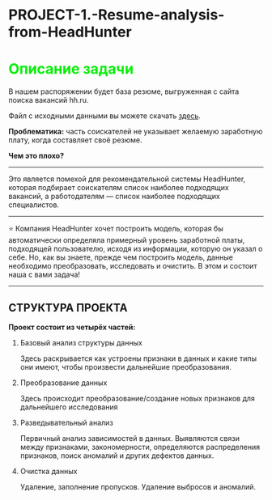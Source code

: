 # PROJECT-1.-Resume-analysis-from-HeadHunter
# <senter> <font color=greev> Описание задачи</font>
В нашем распоряжении будет база резюме, выгруженная с сайта поиска вакансий hh.ru.

Файл с исходными данными вы можете скачать [здесь](https://drive.google.com/file/d/1Kb78mAWYKcYlellTGhIjPI-bCcKbGuTn/view?usp=sharing).

**Проблематика:** часть соискателей не указывает желаемую заработную плату, когда составляет своё резюме.

**Чем это плохо?**

---
Это является помехой для рекомендательной системы HeadHunter, которая подбирает соискателям список наиболее подходящих вакансий, а работодателям — список наиболее подходящих специалистов.


---
⭐ Компания HeadHunter хочет построить модель, которая бы автоматически определяла примерный уровень заработной платы, подходящей пользователю, исходя из информации, которую он указал о себе. Но, как вы знаете, прежде чем построить модель, данные необходимо преобразовать, исследовать и очистить. В этом и состоит наша с вами задача!

---
## СТРУКТУРА ПРОЕКТА

**Проект состоит из четырёх частей:**

1. Базовый анализ структуры данных

   Здесь раскрывается как устроены признаки в данных и какие типы они имеют, чтобы произвести дальнейшие преобразования.

2. Преобразование данных

   Здесь происходит преобразование/создание новых признаков для дальнейшего исследования

3. Разведывательный анализ

   Первичный анализ зависимостей в данных. Выявляются связи между признаками, закономерности, определяются распределения признаков, поиск аномалий и других дефектов данных.

4. Очистка данных

   Удаление, заполнение пропусков. Удаление выбросов и аномалий.